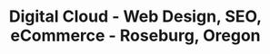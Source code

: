 ---
title: "Digital Cloud - Web Design, SEO, eCommerce - Roseburg, Oregon"
description: "From web design, SEO, to increasing your business' online presence, we have digital marketing services to help you accomplish your goals. Serving Roseburg, OR and beyond."
---